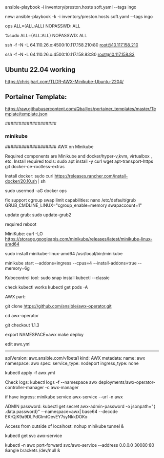 ansible-playbook -i inventory/preston.hosts soft.yaml --tags ingo 

new: ansible-playbook -k -i inventory/preston.hosts soft.yaml --tags ingo 

ops     ALL=(ALL:ALL) NOPASSWD: ALL

%sudo     ALL=(ALL:ALL) NOPASSWD: ALL


ssh -f -N -L 64.110.26.x:4500:10.117.158.210:80 root@10.117.158.210

ssh -f -N -L 64.110.26.x:4500:10.117.158.83:80 root@10.117.158.83

Ubuntu 22.04 working
--------------------
https://chrisjhart.com/TLDR-AWX-Minikube-Ubuntu-2204/

Portainer Template:
-------------------
https://raw.githubusercontent.com/Qballjos/portainer_templates/master/Template/template.json

###################
###   minikube  ###
###################
AWX on Minikube 

Required components are Minikube and docker/hyper-v,kvm, virtualbox , etc. 
Install required tools: 
sudo apt install -y curl wget apt-transport-https git docker-ce-rootless-extras

Install docker:
sudo curl https://releases.rancher.com/install-docker/20.10.sh | sh

sudo usermod -aG docker ops


fix support cgroup swap limit capabilities:
nano /etc/default/grub
GRUB_CMDLINE_LINUX="cgroup_enable=memory swapaccount=1"

update grub:
sudo update-grub2

required reboot

MiniKube:
curl -LO https://storage.googleapis.com/minikube/releases/latest/minikube-linux-amd64

sudo install minikube-linux-amd64 /usr/local/bin/minikube

minikube start --addons=ingress --cpus=4 --install-addons=true --memory=6g

Kubecontrol tool:
sudo snap install kubectl --classic

check kubectl works
kubectl get pods -A

AWX part:

git clone https://github.com/ansible/awx-operator.git

cd awx-operator

git checkout 1.1.3 

export NAMESPACE=awx
make deploy

edit awx.yml

---
apiVersion: awx.ansible.com/v1beta1
kind: AWX
metadata:
  name: awx
  namespace: awx
spec:
  service_type: nodeport 
  ingress_type: none
  
kubectl apply -f awx.yml

Check logs:
kubectl logs -f --namespace awx deployments/awx-operator-controller-manager -c awx-manager

if have ingress:
minikube service awx-service --url -n awx


ADMIN password:
kubectl get secret awx-admin-password -o jsonpath="{ .data.password}" --namespace=awx| base64 --decode
EKrQjK9a9DLPdGImtOevEY7syNkkDOKo

Access from outside of localhost:
nohup minikube tunnel &

kubectl get svc awx-service

kubectl -n awx port-forward svc/awx-service --address 0.0.0.0 30080:80 &angle brackets /dev/null &

